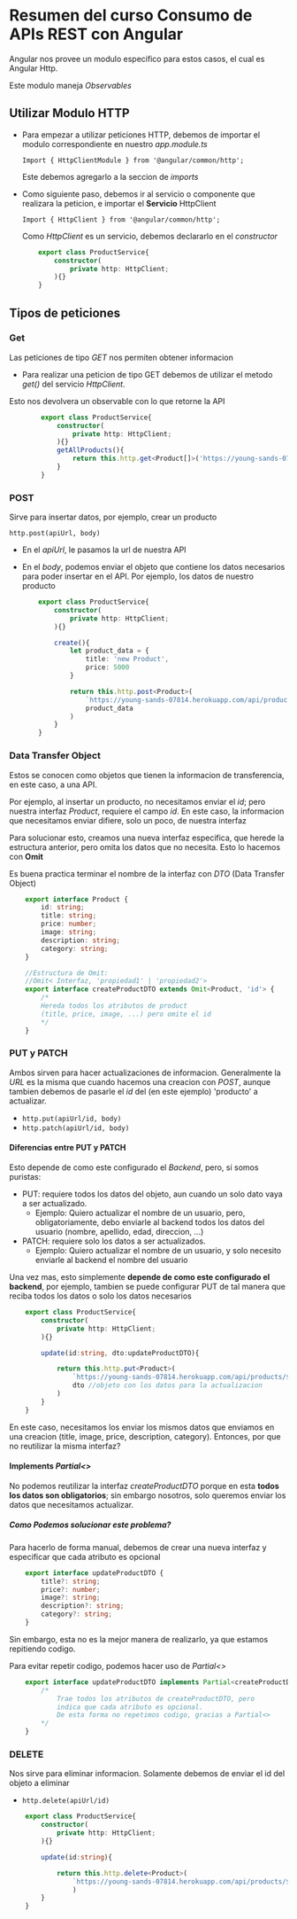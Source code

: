 # Resumen del curso Consumo de APIs REST con Angular

Angular nos provee un modulo especifico para estos casos, el cual es Angular Http.

Este modulo maneja *Observables*

## Utilizar Modulo HTTP

* Para empezar a utilizar peticiones HTTP, debemos de importar el modulo correspondiente en nuestro *app.module.ts*

    `Import { HttpClientModule } from '@angular/common/http';`

    Este debemos agregarlo a la seccion de *imports*

* Como siguiente paso, debemos ir al servicio o componente que realizara la peticion, e importar el **Servicio** HttpClient

    `Import { HttpClient } from '@angular/common/http';`

    Como *HttpClient* es un servicio, debemos declararlo en el *constructor*

    ```TypeScript
        export class ProductService{
            constructor(
                private http: HttpClient;
            ){}
        }
    ```

## Tipos de peticiones

### Get

Las peticiones de tipo *GET* nos permiten obtener informacion

* Para realizar una peticion de tipo GET debemos de utilizar el metodo *get()* del servicio *HttpClient*.

Esto nos devolvera un observable con lo que retorne la API

```TypeScript
        export class ProductService{
            constructor(
                private http: HttpClient;
            ){}
            getAllProducts(){
                return this.http.get<Product[]>('https://young-sands-07814.herokuapp.com/api/products')
            }
        }
```

### POST

Sirve para insertar datos, por ejemplo, crear un producto

`http.post(apiUrl, body)`

* En el *apiUrl*, le pasamos la url de nuestra API
* En el *body*, podemos enviar el objeto que contiene los datos necesarios para poder insertar en el API. Por ejemplo, los datos de nuestro producto

    ```TypeScript
        export class ProductService{
            constructor(
                private http: HttpClient;
            ){}

            create(){
                let product_data = {
                    title: 'new Product',
                    price: 5000
                }

                return this.http.post<Product>(
                    `https://young-sands-07814.herokuapp.com/api/products`,
                    product_data
                )
            }
        }
    ```

### Data Transfer Object

Estos se conocen como objetos que tienen la informacion de transferencia, en este caso, a una API.

Por ejemplo, al insertar un producto, no necesitamos enviar el *id*; pero nuestra interfaz *Product*, requiere el campo *id*. En este caso, la informacion que necesitamos enviar difiere, solo un poco, de nuestra interfaz

Para solucionar esto, creamos una nueva interfaz especifica, que herede la estructura anterior, pero omita los datos que no necesita. Esto lo hacemos con **Omit**

Es buena practica terminar el nombre de la interfaz con *DTO* (Data Transfer Object)

```TypeScript
    export interface Product {
        id: string;
        title: string;
        price: number;
        image: string;
        description: string;
        category: string;
    }

    //Estructura de Omit:
    //Omit< Interfaz, 'propiedad1' | 'propiedad2'>
    export interface createProductDTO extends Omit<Product, 'id'> {
        /*
        Hereda todos los atributos de product
        (title, price, image, ...) pero omite el id
        */
    }
```

### PUT y PATCH

Ambos sirven para hacer actualizaciones de informacion.
Generalmente la *URL* es la misma que cuando hacemos una creacion con *POST*, aunque tambien debemos de pasarle el *id* del (en este ejemplo) 'producto' a actualizar. 
- `http.put(apiUrl/id, body)`
- `http.patch(apiUrl/id, body)`

#### Diferencias entre PUT y PATCH

Esto depende de como este configurado el *Backend*, pero, si somos puristas:
- PUT: requiere todos los datos del objeto, aun cuando un solo dato vaya a ser actualizado.
  - Ejemplo: Quiero actualizar el nombre de un usuario, pero, obligatoriamente, debo enviarle al backend todos los datos del usuario (nombre, apellido, edad, direccion, ...)
- PATCH: requiere solo los datos a ser actualizados.
  - Ejemplo: Quiero actualizar el nombre de un usuario, y solo necesito enviarle al backend   el nombre del usuario

Una vez mas, esto simplemente **depende de como este configurado el backend**, por ejemplo, tambien se puede configurar PUT de tal manera que reciba todos los datos o solo los datos necesarios

```TypeScript
    export class ProductService{
        constructor(
            private http: HttpClient;
        ){}

        update(id:string, dto:updateProductDTO){

            return this.http.put<Product>(
                `https://young-sands-07814.herokuapp.com/api/products/${id}`,
                dto //objeto con los datos para la actualizacion
            )
        }
    }
```

En este caso, necesitamos los enviar los mismos datos que enviamos en una creacion (title, image, price, description, category). Entonces, por que no reutilizar la misma interfaz?

#### Implements *Partial<>*

No podemos reutilizar la interfaz *createProductDTO* porque en esta **todos los datos son obligatorios**; sin embargo nosotros, solo queremos enviar los datos que necesitamos actualizar.

##### Como Podemos solucionar este problema?

Para hacerlo de forma manual, debemos de crear una nueva interfaz y especificar que cada atributo es opcional

```TypeScript
    export interface updateProductDTO {
        title?: string;
        price?: number;
        image?: string;
        description?: string;
        category?: string;
    }
```

Sin embargo, esta no es la mejor manera de realizarlo, ya que estamos repitiendo codigo. 

Para evitar repetir codigo, podemos hacer uso de *Partial<>*

```TypeScript
    export interface updateProductDTO implements Partial<createProductDTO>{
        /*
            Trae todos los atributos de createProductDTO, pero
            indica que cada atributo es opcional.
            De esta forma no repetimos codigo, gracias a Partial<>
        */
    }
```

### DELETE

Nos sirve para eliminar informacion. Solamente debemos de enviar el id del objeto a eliminar

- `http.delete(apiUrl/id)`

```TypeScript
    export class ProductService{
        constructor(
            private http: HttpClient;
        ){}

        update(id:string){

            return this.http.delete<Product>(
                `https://young-sands-07814.herokuapp.com/api/products/${id}`
                )
        }
    }
```